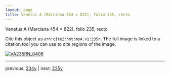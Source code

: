 ```yaml
---
layout: page
title: Venetus A (Marciana 454 = 822), folio 235, recto
---
```


Venetus A (Marciana 454 = 822), folio 235, recto

Cite this object as `urn:cite2:hmt:msA.v1:235r`.  The full image is linked to a citation tool you can use to cite regions of the image.

[![VA235RN_0406](http://www.homermultitext.org/iipsrv?IIIF=/project/homer/pyramidal/deepzoom/hmt/vaimg/2017a/VA235RN_0406.tif/full/800,/0/default.jpg)](http://www.homermultitext.org/ict2/?urn=urn:cite2:hmt:vaimg.2017a:VA235RN_0406) 

---

previous:  [234v](../234v/) | next: [235v](../235v/)